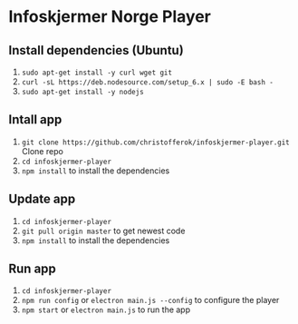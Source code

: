 # Infoskjermer Norge Player

## Install dependencies (Ubuntu)
1. `sudo apt-get install -y curl wget git`
2. `curl -sL https://deb.nodesource.com/setup_6.x | sudo -E bash -`
3. `sudo apt-get install -y nodejs`

## Intall app
1. `git clone https://github.com/christofferok/infoskjermer-player.git` Clone repo
2. `cd infoskjermer-player`
3. `npm install` to install the dependencies

## Update app
1. `cd infoskjermer-player`
2. `git pull origin master` to get newest code
3. `npm install` to install the dependencies

## Run app
1. `cd infoskjermer-player`
2. `npm run config` or `electron main.js --config` to configure the player
3. `npm start` or `electron main.js` to run the app
